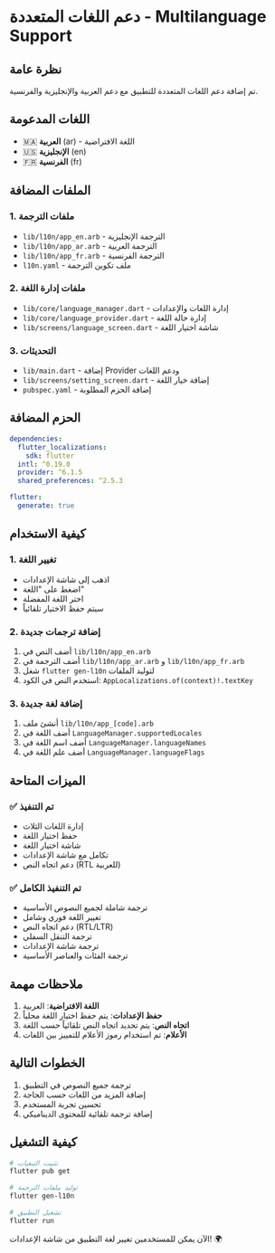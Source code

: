 # دعم اللغات المتعددة - Multilanguage Support

## نظرة عامة
تم إضافة دعم اللغات المتعددة للتطبيق مع دعم العربية والإنجليزية والفرنسية.

## اللغات المدعومة
- 🇲🇦 **العربية** (ar) - اللغة الافتراضية
- 🇺🇸 **الإنجليزية** (en)
- 🇫🇷 **الفرنسية** (fr)

## الملفات المضافة

### 1. ملفات الترجمة
- `lib/l10n/app_en.arb` - الترجمة الإنجليزية
- `lib/l10n/app_ar.arb` - الترجمة العربية
- `lib/l10n/app_fr.arb` - الترجمة الفرنسية
- `l10n.yaml` - ملف تكوين الترجمة

### 2. ملفات إدارة اللغة
- `lib/core/language_manager.dart` - إدارة اللغات والإعدادات
- `lib/core/language_provider.dart` - إدارة حالة اللغة
- `lib/screens/language_screen.dart` - شاشة اختيار اللغة

### 3. التحديثات
- `lib/main.dart` - إضافة Provider ودعم اللغات
- `lib/screens/setting_screen.dart` - إضافة خيار اللغة
- `pubspec.yaml` - إضافة الحزم المطلوبة

## الحزم المضافة
```yaml
dependencies:
  flutter_localizations:
    sdk: flutter
  intl: ^0.19.0
  provider: ^6.1.5
  shared_preferences: ^2.5.3

flutter:
  generate: true
```

## كيفية الاستخدام

### 1. تغيير اللغة
- اذهب إلى شاشة الإعدادات
- اضغط على "اللغة"
- اختر اللغة المفضلة
- سيتم حفظ الاختيار تلقائياً

### 2. إضافة ترجمات جديدة
1. أضف النص في `lib/l10n/app_en.arb`
2. أضف الترجمة في `lib/l10n/app_ar.arb` و `lib/l10n/app_fr.arb`
3. شغل `flutter gen-l10n` لتوليد الملفات
4. استخدم النص في الكود: `AppLocalizations.of(context)!.textKey`

### 3. إضافة لغة جديدة
1. أنشئ ملف `lib/l10n/app_[code].arb`
2. أضف اللغة في `LanguageManager.supportedLocales`
3. أضف اسم اللغة في `LanguageManager.languageNames`
4. أضف علم اللغة في `LanguageManager.languageFlags`

## الميزات المتاحة

### ✅ تم التنفيذ
- إدارة اللغات الثلاث
- حفظ اختيار اللغة
- شاشة اختيار اللغة
- تكامل مع شاشة الإعدادات
- دعم اتجاه النص (RTL للعربية)

### ✅ تم التنفيذ الكامل
- ترجمة شاملة لجميع النصوص الأساسية
- تغيير اللغة فوري وشامل
- دعم اتجاه النص (RTL/LTR)
- ترجمة التنقل السفلي
- ترجمة شاشة الإعدادات
- ترجمة الفئات والعناصر الأساسية

## ملاحظات مهمة
1. **اللغة الافتراضية**: العربية
2. **حفظ الإعدادات**: يتم حفظ اختيار اللغة محلياً
3. **اتجاه النص**: يتم تحديد اتجاه النص تلقائياً حسب اللغة
4. **الأعلام**: تم استخدام رموز الأعلام للتمييز بين اللغات

## الخطوات التالية
1. ترجمة جميع النصوص في التطبيق
2. إضافة المزيد من اللغات حسب الحاجة
3. تحسين تجربة المستخدم
4. إضافة ترجمة تلقائية للمحتوى الديناميكي

## كيفية التشغيل
```bash
# تثبيت التبعيات
flutter pub get

# توليد ملفات الترجمة
flutter gen-l10n

# تشغيل التطبيق
flutter run
```

الآن يمكن للمستخدمين تغيير لغة التطبيق من شاشة الإعدادات! 🌍

